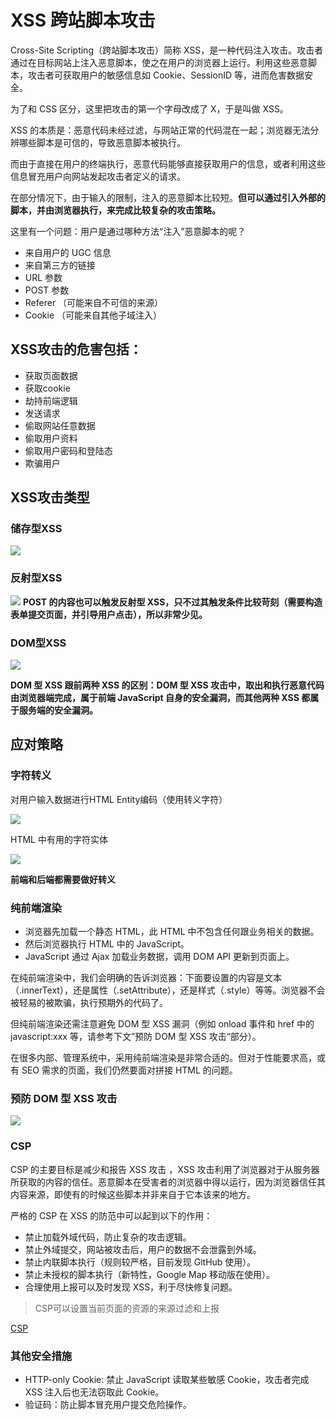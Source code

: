 # XSS 跨站脚本攻击

Cross-Site Scripting（跨站脚本攻击）简称 XSS，是一种代码注入攻击。攻击者通过在目标网站上注入恶意脚本，使之在用户的浏览器上运行。利用这些恶意脚本，攻击者可获取用户的敏感信息如 Cookie、SessionID 等，进而危害数据安全。

为了和 CSS 区分，这里把攻击的第一个字母改成了 X，于是叫做 XSS。

XSS 的本质是：恶意代码未经过滤，与网站正常的代码混在一起；浏览器无法分辨哪些脚本是可信的，导致恶意脚本被执行。

而由于直接在用户的终端执行，恶意代码能够直接获取用户的信息，或者利用这些信息冒充用户向网站发起攻击者定义的请求。

在部分情况下，由于输入的限制，注入的恶意脚本比较短。**但可以通过引入外部的脚本，并由浏览器执行，来完成比较复杂的攻击策略。**

这里有一个问题：用户是通过哪种方法“注入”恶意脚本的呢？

+ 来自用户的 UGC 信息
+ 来自第三方的链接
+ URL 参数
+ POST 参数
+ Referer （可能来自不可信的来源）
+ Cookie （可能来自其他子域注入）

## XSS攻击的危害包括：

+ 获取页面数据
+ 获取cookie
+ 劫持前端逻辑
+ 发送请求
+ 偷取网站任意数据
+ 偷取用户资料
+ 偷取用户密码和登陆态
+ 欺骗用户

## XSS攻击类型

### 储存型XSS

 ![](http://dev.biubiupiu.cn/20191130211521.png)

### 反射型XSS

  ![](http://dev.biubiupiu.cn/20191130211554.png)
  **POST 的内容也可以触发反射型 XSS，只不过其触发条件比较苛刻（需要构造表单提交页面，并引导用户点击），所以非常少见。**

### DOM型XSS

![](http://dev.biubiupiu.cn/20191130221147.png)

**DOM 型 XSS 跟前两种 XSS 的区别：DOM 型 XSS 攻击中，取出和执行恶意代码由浏览器端完成，属于前端 JavaScript 自身的安全漏洞，而其他两种 XSS 都属于服务端的安全漏洞。**


## 应对策略

### 字符转义

对用户输入数据进行HTML Entity编码（使用转义字符）

![](http://dev.biubiupiu.cn/20191130221502.png)

HTML 中有用的字符实体

![](http://dev.biubiupiu.cn/20191130221532.png)

**前端和后端都需要做好转义**

### 纯前端渲染

+ 浏览器先加载一个静态 HTML，此 HTML 中不包含任何跟业务相关的数据。
+ 然后浏览器执行 HTML 中的 JavaScript。
+ JavaScript 通过 Ajax 加载业务数据，调用 DOM API 更新到页面上。

在纯前端渲染中，我们会明确的告诉浏览器：下面要设置的内容是文本（.innerText），还是属性（.setAttribute），还是样式（.style）等等。浏览器不会被轻易的被欺骗，执行预期外的代码了。

但纯前端渲染还需注意避免 DOM 型 XSS 漏洞（例如 onload 事件和 href 中的 javascript:xxx 等，请参考下文”预防 DOM 型 XSS 攻击“部分）。

在很多内部、管理系统中，采用纯前端渲染是非常合适的。但对于性能要求高，或有 SEO 需求的页面，我们仍然要面对拼接 HTML 的问题。

### 预防 DOM 型 XSS 攻击

![](http://dev.biubiupiu.cn/20191130232115.png)

### CSP

CSP 的主要目标是减少和报告 XSS 攻击 ，XSS 攻击利用了浏览器对于从服务器所获取的内容的信任。恶意脚本在受害者的浏览器中得以运行，因为浏览器信任其内容来源，即使有的时候这些脚本并非来自于它本该来的地方。

严格的 CSP 在 XSS 的防范中可以起到以下的作用：

+ 禁止加载外域代码，防止复杂的攻击逻辑。
+ 禁止外域提交，网站被攻击后，用户的数据不会泄露到外域。
+ 禁止内联脚本执行（规则较严格，目前发现 GitHub 使用）。
+ 禁止未授权的脚本执行（新特性，Google Map 移动版在使用）。
+ 合理使用上报可以及时发现 XSS，利于尽快修复问题。

> CSP可以设置当前页面的资源的来源过滤和上报

[CSP](https://developer.mozilla.org/zh-CN/docs/Web/HTTP/Headers/Content-Security-Policy)

### 其他安全措施
+ HTTP-only Cookie: 禁止 JavaScript 读取某些敏感 Cookie，攻击者完成 XSS 注入后也无法窃取此 Cookie。
+ 验证码：防止脚本冒充用户提交危险操作。